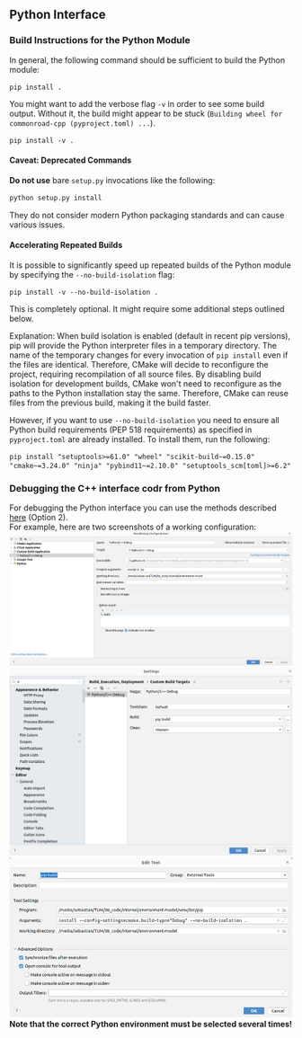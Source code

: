 ## Python Interface

### Build Instructions for the Python Module
In general, the following command should be sufficient to build the Python module:
```
pip install .
```

You might want to add the verbose flag `-v` in order to see some build output.
Without it, the build might appear to be stuck
(`Building wheel for commonroad-cpp (pyproject.toml) ...`).
```
pip install -v .
```

#### Caveat: Deprecated Commands
**Do not use** bare `setup.py` invocations like the following:
```bash
python setup.py install
```
They do not consider modern Python packaging standards and can cause various issues.

#### Accelerating Repeated Builds
It is possible to significantly speed up repeated builds
of the Python module by specifying the `--no-build-isolation` flag:
```
pip install -v --no-build-isolation .
```
This is completely optional. It might require some additional steps outlined below.

Explanation: When build isolation is enabled (default in recent pip versions),  
pip will provide the Python interpreter files in a temporary directory.
The name of the temporary changes for every invocation of `pip install` even if the files are identical.
Therefore, CMake will decide to reconfigure the project, requiring recompilation of all source files.
By disabling build isolation for development builds, CMake won't need to reconfigure as the paths to the 
Python installation stay the same. 
Therefore, CMake can reuse files from the previous build, making it the build faster.

However, if you want to use `--no-build-isolation` you need to ensure all
Python build requirements (PEP 518 requirements) as specified in
`pyproject.toml` are already installed.
To install them, run the following:
```
pip install "setuptools>=61.0" "wheel" "scikit-build~=0.15.0" "cmake~=3.24.0" "ninja" "pybind11~=2.10.0" "setuptools_scm[toml]>=6.2"
```

### Debugging the C++ interface codr from Python
For debugging the Python interface you can use the methods described [here](https://www.jetbrains.com/help/clion/debugging-python-extensions.html#debug-custom-py) (Option 2).   
For example, here are two screenshots of a working configuration:    
![img.png](./clion_python_debug_config/img.png)   
![img_1.png](./clion_python_debug_config/img_1.png)   
![img_2.png](./clion_python_debug_config/img_2.png)  
**Note that the correct Python environment must be selected several times!**